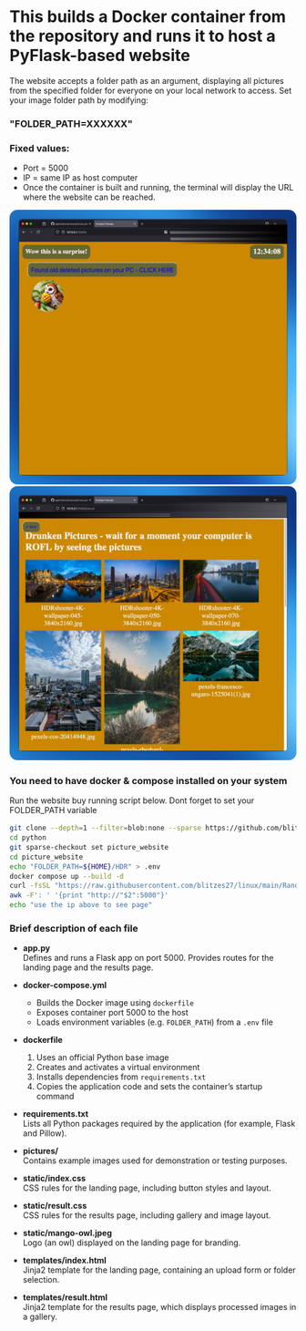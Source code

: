# This builds a Docker container from the repository and runs it to host a PyFlask-based website #

The website accepts a folder path as an argument, displaying all pictures from the specified folder for everyone on your local network to access. Set your image folder path by modifying: 

### "FOLDER_PATH=XXXXXX"

### Fixed values:
* Port = 5000
* IP = same IP as host computer
* Once the container is built and running, the terminal will display the URL where the website can be reached.

![alt text](pictures/picture2.png)
![alt text](pictures/picture3.png)

### You need to have docker & compose installed on your system

Run the website buy running script below. Dont forget to set your FOLDER_PATH variable

```bash
git clone --depth=1 --filter=blob:none --sparse https://github.com/blitzes27/python.git
cd python
git sparse-checkout set picture_website
cd picture_website
echo "FOLDER_PATH=${HOME}/HDR" > .env
docker compose up --build -d
curl -fsSL "https://raw.githubusercontent.com/blitzes27/linux/main/Random_stuff/grep_internal_ip.sh" | bash | \
awk -F': ' '{print "http://"$2":5000"}'
echo "use the ip above to see page"
```

### Brief description of each file

- **app.py**  
  Defines and runs a Flask app on port 5000. Provides routes for the landing page and the results page.

- **docker-compose.yml**  
  - Builds the Docker image using `dockerfile`  
  - Exposes container port 5000 to the host  
  - Loads environment variables (e.g. `FOLDER_PATH`) from a `.env` file  

- **dockerfile**  
  1. Uses an official Python base image  
  2. Creates and activates a virtual environment  
  3. Installs dependencies from `requirements.txt`  
  4. Copies the application code and sets the container’s startup command  

- **requirements.txt**  
  Lists all Python packages required by the application (for example, Flask and Pillow).

- **pictures/**  
  Contains example images used for demonstration or testing purposes.

- **static/index.css**  
  CSS rules for the landing page, including button styles and layout.

- **static/result.css**  
  CSS rules for the results page, including gallery and image layout.

- **static/mango-owl.jpeg**  
  Logo (an owl) displayed on the landing page for branding.

- **templates/index.html**  
  Jinja2 template for the landing page, containing an upload form or folder selection.

- **templates/result.html**  
  Jinja2 template for the results page, which displays processed images in a gallery.
